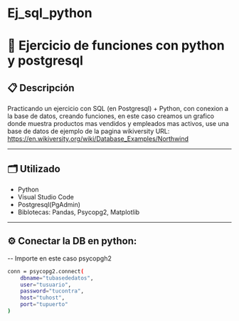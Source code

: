 # Ej_sql_python

# 🧠 Ejercicio de funciones con python y postgresql

## 📋 Descripción
Practicando un ejercicio con SQL (en Postgresql) + Python, con conexion a la base de datos, creando funciones, en este caso creamos un grafico donde muestra productos mas vendidos y empleados mas activos, use una base de datos de ejemplo de la pagina wikiversity
URL: https://en.wikiversity.org/wiki/Database_Examples/Northwind

---

## 🗂️ Utilizado

- Python
- Visual Studio Code
- Postgresql(PgAdmin)
- Biblotecas: Pandas, Psycopg2, Matplotlib 

---

## ⚙️ Conectar la DB en python:
-- Importe en este caso psycopgh2

```bash
conn = psycopg2.connect(
    dbname="tubasededatos",
    user="tusuario",
    password="tucontra",
    host="tuhost",
    port="tupuerto"
)
